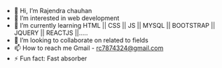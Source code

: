 - 👋 Hi, I’m Rajendra chauhan
- 👀 I’m interested in web development
- 🌱 I’m currently learning HTML || CSS || JS || MYSQL || BOOTSTRAP || JQUERY || REACTJS ||..... 
- 💞️ I’m looking to collaborate on  related  to fields
- 📫 How to reach me Gmail - rc7874324@gmail.com
- ⚡ Fun fact: Fast absorber

<!---
RAJENDRA123468/RAJENDRA123468 is a ✨ special ✨ repository because its `README.md` (this file) appears on your GitHub profile.
You can click the Preview link to take a look at your changes.
--->
